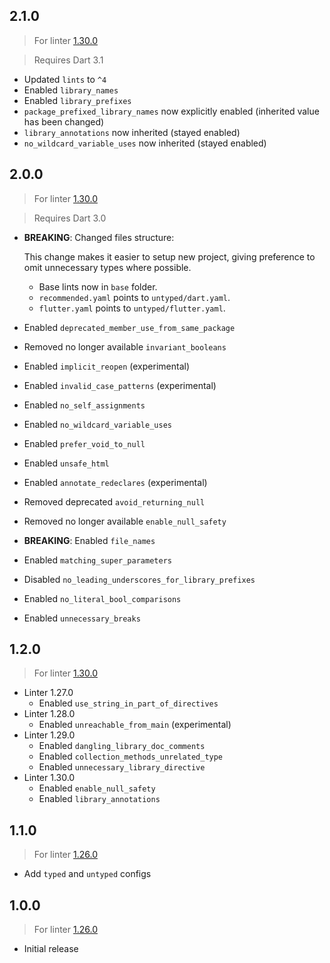## 2.1.0

> For linter [1.30.0](https://pub.dev/packages/linter/changelog#1300)

> Requires Dart 3.1

* Updated `lints` to `^4
`
* Enabled `library_names`
* Enabled `library_prefixes`
* `package_prefixed_library_names` now explicitly enabled (inherited value has
  been changed)
* `library_annotations` now inherited (stayed enabled) 
* `no_wildcard_variable_uses` now inherited (stayed enabled)

## 2.0.0

> For linter [1.30.0](https://pub.dev/packages/linter/changelog#1300)

> Requires Dart 3.0

* **BREAKING**: Changed files structure:

  This change makes it easier to setup new project, giving preference to omit
  unnecessary types where possible.

  * Base lints now in `base` folder.
  * `recommended.yaml` points to `untyped/dart.yaml`.
  * `flutter.yaml` points to `untyped/flutter.yaml`.

* Enabled `deprecated_member_use_from_same_package`
* Removed no longer available `invariant_booleans`
* Enabled `implicit_reopen` (experimental)
* Enabled `invalid_case_patterns` (experimental)
* Enabled `no_self_assignments`
* Enabled `no_wildcard_variable_uses`
* Enabled `prefer_void_to_null`
* Enabled `unsafe_html`
* Enabled `annotate_redeclares` (experimental)
* Removed deprecated `avoid_returning_null`
* Removed no longer available `enable_null_safety`
* **BREAKING**: Enabled `file_names`
* Enabled `matching_super_parameters`
* Disabled `no_leading_underscores_for_library_prefixes`
* Enabled `no_literal_bool_comparisons`
* Enabled `unnecessary_breaks`

## 1.2.0

> For linter [1.30.0](https://pub.dev/packages/linter/changelog#1300)

* Linter 1.27.0
  * Enabled `use_string_in_part_of_directives`
* Linter 1.28.0
  * Enabled `unreachable_from_main` (experimental)
* Linter 1.29.0
  * Enabled `dangling_library_doc_comments`
  * Enabled `collection_methods_unrelated_type`
  * Enabled `unnecessary_library_directive`
* Linter 1.30.0
  * Enabled `enable_null_safety`
  * Enabled `library_annotations`
## 1.1.0

> For linter [1.26.0](https://pub.dev/packages/linter/changelog#1260)

* Add `typed` and `untyped` configs

## 1.0.0

> For linter [1.26.0](https://pub.dev/packages/linter/changelog#1260)

* Initial release
